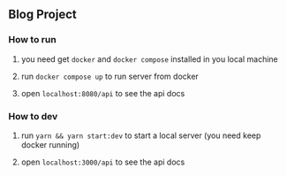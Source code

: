 ## Blog Project

### How to run

1. you need get `docker` and `docker compose` installed in you local machine

2. run `docker compose up` to run server from docker

3. open `localhost:8080/api` to see the api docs

### How to dev

1. run `yarn && yarn start:dev` to start a local server (you need keep docker running)

2. open `localhost:3000/api` to see the api docs
